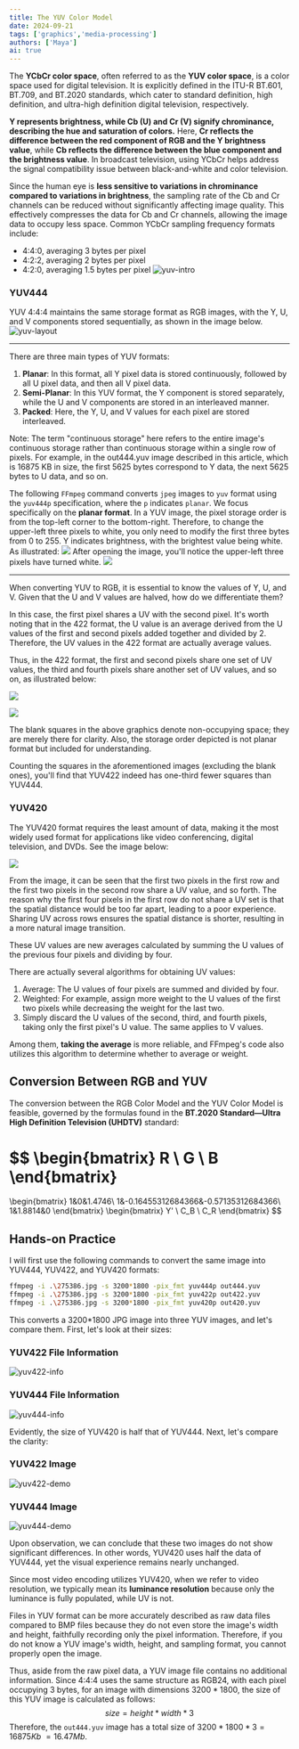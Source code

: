 ```yaml
---
title: The YUV Color Model
date: 2024-09-21
tags: ['graphics','media-processing']
authors: ['Maya']
ai: true
---
```


The **YCbCr color space**, often referred to as the **YUV color space**, is a color space used for digital television. It is explicitly defined in the ITU-R BT.601, BT.709, and BT.2020 standards, which cater to standard definition, high definition, and ultra-high definition digital television, respectively.

**Y represents brightness, while Cb (U) and Cr (V) signify chrominance, describing the hue and saturation of colors.**
Here, **Cr reflects the difference between the red component of RGB and the Y brightness value**, while **Cb reflects the difference between the blue component and the brightness value**. In broadcast television, using YCbCr helps address the signal compatibility issue between black-and-white and color television.

Since the human eye is **less sensitive to variations in chrominance compared to variations in brightness**, the sampling rate of the Cb and Cr channels can be reduced without significantly affecting image quality. This effectively compresses the data for Cb and Cr channels, allowing the image data to occupy less space. Common YCbCr sampling frequency formats include:
- 4:4:0, averaging 3 bytes per pixel
- 4:2:2, averaging 2 bytes per pixel
- 4:2:0, averaging 1.5 bytes per pixel
![yuv-intro](/media-processing/yuv-intro.png)
### YUV444

YUV 4:4:4 maintains the same storage format as RGB images, with the Y, U, and V components stored sequentially, as shown in the image below.
![yuv-layout](/media-processing/yuv-layout.png)

---

There are three main types of YUV formats:

1. **Planar**: In this format, all Y pixel data is stored continuously, followed by all U pixel data, and then all V pixel data.
2. **Semi-Planar**: In this YUV format, the Y component is stored separately, while the U and V components are stored in an interleaved manner.
3. **Packed**: Here, the Y, U, and V values for each pixel are stored interleaved.

Note: The term "continuous storage" here refers to the entire image's continuous storage rather than continuous storage within a single row of pixels. For example, in the out444.yuv image described in this article, which is 16875 KB in size, the first 5625 bytes correspond to Y data, the next 5625 bytes to U data, and so on.

The following `FFmpeg` command converts `jpeg` images to `yuv` format using the `yuv444p` specification, where the `p` indicates `planar`. We focus specifically on the **planar format**.
In a YUV image, the pixel storage order is from the top-left corner to the bottom-right. Therefore, to change the upper-left three pixels to white, you only need to modify the first three bytes from 0 to 255. Y indicates brightness, with the brightest value being white. As illustrated:
![](/media-processing/yuv-edit.png)
After opening the image, you'll notice the upper-left three pixels have turned white.
![](/media-processing/yuv-edit-demo.png)

---

When converting YUV to RGB, it is essential to know the values of Y, U, and V. Given that the U and V values are halved, how do we differentiate them?

In this case, the first pixel shares a UV with the second pixel. It's worth noting that in the 422 format, the U value is an average derived from the U values of the first and second pixels added together and divided by 2. Therefore, the UV values in the 422 format are actually average values.

Thus, in the 422 format, the first and second pixels share one set of UV values, the third and fourth pixels share another set of UV values, and so on, as illustrated below:

![](https://ffmpeg.xianwaizhiyin.net/base-knowledge/raw-yuv-data/raw-yuv-data-1-8.png)

![](https://ffmpeg.xianwaizhiyin.net/base-knowledge/raw-yuv-data/raw-yuv-data-1-9.png)

The blank squares in the above graphics denote non-occupying space; they are merely there for clarity. Also, the storage order depicted is not planar format but included for understanding.

Counting the squares in the aforementioned images (excluding the blank ones), you'll find that YUV422 indeed has one-third fewer squares than YUV444.
### YUV420
The YUV420 format requires the least amount of data, making it the most widely used format for applications like video conferencing, digital television, and DVDs. See the image below:

![](https://ffmpeg.xianwaizhiyin.net/base-knowledge/raw-yuv-data/raw-yuv-data-1-10.png)

From the image, it can be seen that the first two pixels in the first row and the first two pixels in the second row share a UV value, and so forth. The reason why the first four pixels in the first row do not share a UV set is that the spatial distance would be too far apart, leading to a poor experience. Sharing UV across rows ensures the spatial distance is shorter, resulting in a more natural image transition.

These UV values are new averages calculated by summing the U values of the previous four pixels and dividing by four.

There are actually several algorithms for obtaining UV values:

1. Average: The U values of four pixels are summed and divided by four.
2. Weighted: For example, assign more weight to the U values of the first two pixels while decreasing the weight for the last two.
3. Simply discard the U values of the second, third, and fourth pixels, taking only the first pixel's U value. The same applies to V values.

Among them, **taking the average** is more reliable, and FFmpeg's code also utilizes this algorithm to determine whether to average or weight.

## Conversion Between RGB and YUV


The conversion between the RGB Color Model and the YUV Color Model is feasible, governed by the formulas found in the
**BT.2020 Standard—Ultra High Definition Television (UHDTV)** standard:

$$
\begin{bmatrix}
R \\
G \\
B
\end{bmatrix}
=
\begin{bmatrix}
1&0&1.4746\\
1&-0.16455312684366&-0.57135312684366\\
1&1.8814&0
\end{bmatrix}
\begin{bmatrix}
Y' \\
C_B \\
C_R
\end{bmatrix}
$$
## Hands-on Practice
I will first use the following commands to convert the same image into YUV444, YUV422, and YUV420 formats:
```bash
ffmpeg -i .\275386.jpg -s 3200*1800 -pix_fmt yuv444p out444.yuv
ffmpeg -i .\275386.jpg -s 3200*1800 -pix_fmt yuv422p out422.yuv
ffmpeg -i .\275386.jpg -s 3200*1800 -pix_fmt yuv420p out420.yuv
```

This converts a 3200*1800 JPG image into three YUV images, and let's compare them.
First, let's look at their sizes:
### YUV422 File Information
![yuv422-info](/media-processing/yuv422-info.png)
### YUV444 File Information
![yuv444-info](/media-processing/yuv444-info.png)

Evidently, the size of YUV420 is half that of YUV444.
Next, let's compare the clarity:
### YUV422 Image
![yuv422-demo](/media-processing/yuv422-demo.png)
### YUV444 Image
![yuv444-demo](/media-processing/yuv444-demo.png)

Upon observation, we can conclude that these two images do not show significant differences. In other words, YUV420 uses half the data of YUV444, yet the visual experience remains nearly unchanged.

Since most video encoding utilizes YUV420, when we refer to video resolution, we typically mean its **luminance resolution** because only the luminance is fully populated, while UV is not.

Files in YUV format can be more accurately described as raw data files compared to BMP files because they do not even store the image's width and height, faithfully recording only the pixel information. Therefore, if you do not know a YUV image's width, height, and sampling format, you cannot properly open the image.

Thus, aside from the raw pixel data, a YUV image file contains no additional information. Since 4:4:4 uses the same structure as RGB24, with each pixel occupying 3 bytes, for an image with dimensions $3200*1800$, the size of this YUV image is calculated as follows: 
$$
size=height*width*3
$$
Therefore, the `out444.yuv` image has a total size of $3200*1800*3=16875Kb~=16.47Mb$.